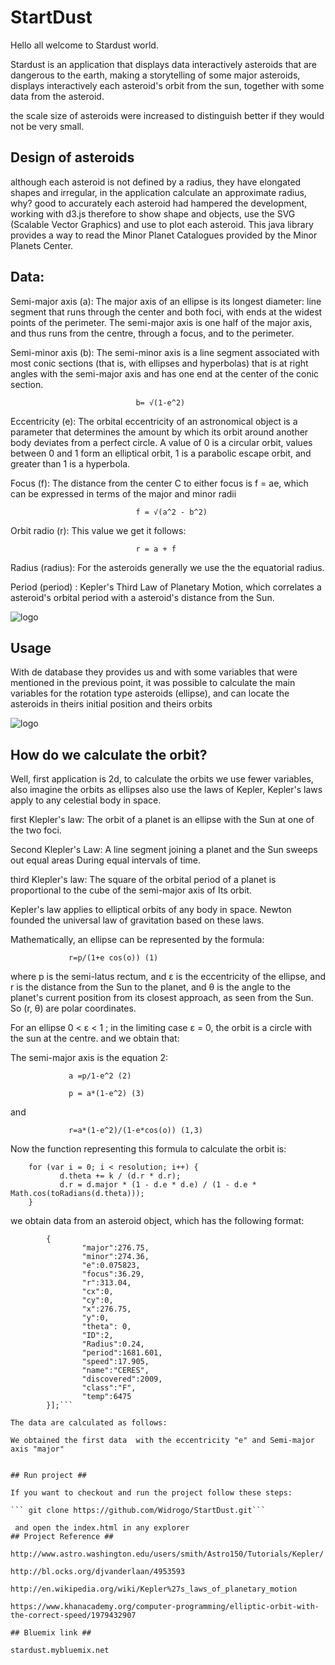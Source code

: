 # StartDust #

Hello all welcome to Stardust world.

Stardust is an application that displays data interactively asteroids that are dangerous to the earth, making a storytelling of some major asteroids, displays interactively each asteroid's orbit from the sun, together with some data from the asteroid.

the scale size of asteroids were increased to distinguish better if they would not be very small.

## Design of asteroids ##


although each asteroid is not defined by a radius, they have elongated shapes and irregular, in the application calculate an approximate radius, why? good to accurately each asteroid had hampered the development, working with d3.js therefore to show shape and objects, use the SVG (Scalable Vector Graphics) and use <circle /> to plot each asteroid.
This java library provides a way to read the Minor Planet Catalogues provided by the Minor Planets Center.

## Data: ##

Semi-major axis (a): The major axis of an ellipse is its longest diameter: line segment that runs through the center and both foci, with ends at the widest points of the perimeter. The semi-major axis is one half of the major axis, and thus runs from the centre, through a focus, and to the perimeter. 
 
 
Semi-minor axis (b):  The semi-minor axis is a line segment associated with most conic sections (that is, with ellipses and hyperbolas) that is at right angles with the semi-major axis and has one end at the center of the conic section. 

                                b= √(1-e^2)

Eccentricity (e): The orbital eccentricity of an astronomical object is a parameter that determines the amount by which its orbit around another body deviates from a perfect circle. A value of 0 is a circular orbit, values between 0 and 1 form an elliptical orbit, 1 is a parabolic escape orbit, and greater than 1 is a hyperbola.

Focus (f): The distance from the center C to either focus is f = ae, which can be expressed in terms of the major and minor radii

                                f = √(a^2 - b^2)

Orbit radio (r): This value we get it follows:

                                r = a + f 
        
Radius (radius): For the asteroids generally we use the the equatorial radius.

Period (period) : Kepler's Third Law of Planetary Motion, which correlates a asteroid's orbital period with a asteroid's distance from the Sun. 

![logo](http://upload.wikimedia.org/wikipedia/commons/thumb/7/76/An_image_describing_the_semi-major_and_semi-minor_axis_of_ellipse.svg/524px-An_image_describing_the_semi-major_and_semi-minor_axis_of_ellipse.svg.png)

## Usage ##

With de database they provides us and with some variables that were mentioned in the previous point, it was possible to calculate the main variables for the rotation type asteroids (ellipse), and can locate the asteroids in theirs initial position and theirs orbits

![logo](http://www.astronoo.com/images/asteroides/orbites-asteroides-et-planetes.jpg)


## How do we calculate the orbit? ##

Well, first application is 2d, to calculate the orbits we use fewer variables, also imagine the orbits as ellipses also use the laws of Kepler, Kepler's laws apply to any celestial body in space.

first Klepler's law: The orbit of a planet is an ellipse with the Sun at one of the two foci.

Second Klepler's Law: A line segment joining a planet and the Sun sweeps out equal areas During equal intervals of time.

third Klepler's law: The square of the orbital period of a planet is proportional to the cube of the semi-major axis of Its orbit.

Kepler's law applies to elliptical orbits of any body in space. Newton founded the universal law of gravitation based on these laws.

Mathematically, an ellipse can be represented by the formula:

                 r=p/(1+e cos(o)) (1)
        
where p is the semi-latus rectum, and ε is the eccentricity of the ellipse, and r is the distance from the Sun to the planet, and θ is the angle to the planet's current position from its closest approach, as seen from the Sun. So (r, θ) are polar coordinates.

For an ellipse 0 < ε < 1 ; in the limiting case ε = 0, the orbit is a circle with the sun at the centre.
and we obtain that:


The semi-major axis is the equation 2:

                 a =p/1-e^2 (2)
        
                 p = a*(1-e^2) (3)

and

                 r=a*(1-e^2)/(1-e*cos(o)) (1,3)
                 
Now the function representing this formula to calculate the orbit is:

        for (var i = 0; i < resolution; i++) {
               d.theta += k / (d.r * d.r);
               d.r = d.major * (1 - d.e * d.e) / (1 - d.e * Math.cos(toRadians(d.theta)));
        }

we obtain data from an asteroid object, which has the following format:

```var asteroids = [
        {
                "major":276.75,
                "minor":274.36,
                "e":0.075823,
                "focus":36.29,
                "r":313.04,
                "cx":0,
                "cy":0,
                "x":276.75,
                "y":0,
                "theta": 0,
                "ID":2,
                "Radius":0.24,
                "period":1681.601,
                "speed":17.905,
                "name":"CERES",
                "discovered":2009,
                "class":"F",
                "temp":6475
        }];```

The data are calculated as follows:

We obtained the first data  with the eccentricity "e" and Semi-major axis "major"


## Run project ##

If you want to checkout and run the project follow these steps:

``` git clone https://github.com/Widrogo/StartDust.git```

 and open the index.html in any explorer
## Project Reference ##

http://www.astro.washington.edu/users/smith/Astro150/Tutorials/Kepler/

http://bl.ocks.org/djvanderlaan/4953593

http://en.wikipedia.org/wiki/Kepler%27s_laws_of_planetary_motion

https://www.khanacademy.org/computer-programming/elliptic-orbit-with-the-correct-speed/1979432907

## Bluemix link ##

stardust.mybluemix.net

